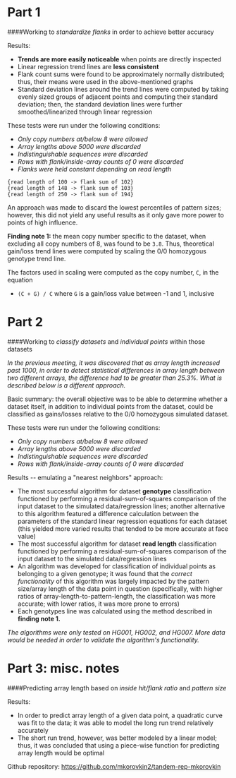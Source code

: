 # Part 1
####Working to <i>standardize flanks</i> in order to achieve better accuracy

Results:
* <b>Trends are more easily noticeable</b> when points are directly inspected
* Linear regression trend lines are <b>less consistent</b>
* Flank count sums were found to be approximately normally distributed; thus, their means
were used in the above-mentioned graphs
* Standard deviation lines around the trend lines were computed by taking evenly sized
groups of adjacent points and computing their standard deviation; then, the standard
deviation lines were further smoothed/linearized through linear regression

These tests were run under the following conditions:
* <i>Only copy numbers at/below 8 were allowed</i>
* <i>Array lengths above 5000 were discarded</i>
* <i>Indistinguishable sequences were discarded</i>
* <i>Rows with flank/inside-array counts of 0 were discarded</i>
* <i>Flanks were held constant depending on read length</i>

```
{read length of 100 -> flank sum of 102}
{read length of 148 -> flank sum of 103}
{read length of 250 -> flank sum of 194}
```

An approach was made to discard the lowest percentiles of pattern sizes; however, this
did not yield any useful results as it only gave more power to points of high influence.

<b>Finding note 1:</b> the mean copy number specific to the dataset, when excluding all
copy numbers of 8, was found to be ```3.8```. Thus, theoretical gain/loss trend lines
were computed by scaling the 0/0 homozygous genotype trend line.

The factors used in scaling were computed as the copy number, ```C```, in the equation
* ```(C + G) / C``` where ```G``` is a gain/loss value between -1 and 1, inclusive

# Part 2
####Working to <i>classify datasets</i> and <i>individual points</i> within those datasets

<i>In the previous meeting, it was discovered that as array length increased past 1000, in
order to detect statistical differences in array length between two different arrays, the
difference had to be greater than 25.3%. What is described below is a different approach.</i>

Basic summary: the overall objective was to be able to determine whether a dataset itself,
in addition to individual points from the dataset, could be classified as gains/losses
relative to the 0/0 homozygous simulated dataset.

These tests were run under the following conditions:
* <i>Only copy numbers at/below 8 were allowed</i>
* <i>Array lengths above 5000 were discarded</i>
* <i>Indistinguishable sequences were discarded</i>
* <i>Rows with flank/inside-array counts of 0 were discarded</i>

Results -- emulating a "nearest neighbors" approach:
* The most successful algorithm for dataset <b>genotype</b> classification functioned by
performing a residual-sum-of-squares comparison of the input dataset to the simulated
data/regression lines; another alternative to this algorithm featured a difference
calculation between the parameters of the standard linear regression equations for each
dataset (this yielded more varied results that tended to be more accurate at face value) 
* The most successful algorithm for dataset <b>read length</b> classification functioned by
performing a residual-sum-of-squares comparison of the input dataset to the simulated
data/regression lines
* An algorithm was developed for classification of individual points as belonging to a
given genotype; it was found that the <i>correct functionality</i> of this algorithm was
largely impacted by the pattern size/array length of the data point in question
(specifically, with higher ratios of array-length-to-pattern-length, the classification
was more accurate; with lower ratios, it was more prone to errors)
* Each genotypes line was calculated using the method described in <b>finding note 1.</b>

<i>The algorithms were only tested on HG001, HG002, and HG007. More data would be needed
in order to validate the algorithm's functionality.</i>

# Part 3: misc. notes
####Predicting array length based on <i>inside hit/flank ratio</i> and <i>pattern size</i>

Results:
* In order to predict array length of a given data point, a quadratic curve was fit to
the data; it was able to model the long run trend relatively accurately
* The short run trend, however, was better modeled by a linear model; thus, it was
concluded that using a piece-wise function for predicting array length would be optimal 

Github repository: https://github.com/mkorovkin2/tandem-rep-mkorovkin